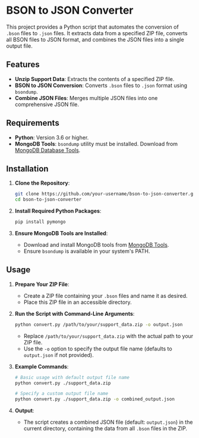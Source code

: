 # BSON to JSON Converter

This project provides a Python script that automates the conversion of `.bson` files to `.json` files. It extracts data from a specified ZIP file, converts all BSON files to JSON format, and combines the JSON files into a single output file.

## Features

- **Unzip Support Data**: Extracts the contents of a specified ZIP file.
- **BSON to JSON Conversion**: Converts `.bson` files to `.json` format using `bsondump`.
- **Combine JSON Files**: Merges multiple JSON files into one comprehensive JSON file.

## Requirements

- **Python**: Version 3.6 or higher.
- **MongoDB Tools**: `bsondump` utility must be installed. Download from [MongoDB Database Tools](https://www.mongodb.com/try/download/database-tools).

## Installation

1. **Clone the Repository**:
    ```bash
    git clone https://github.com/your-username/bson-to-json-converter.git
    cd bson-to-json-converter
    ```

2. **Install Required Python Packages**:
    ```bash
    pip install pymongo
    ```

3. **Ensure MongoDB Tools are Installed**:
    - Download and install MongoDB tools from [MongoDB Tools](https://www.mongodb.com/try/download/database-tools).
    - Ensure `bsondump` is available in your system's PATH.

## Usage

1. **Prepare Your ZIP File**:
    - Create a ZIP file containing your `.bson` files and name it as desired.
    - Place this ZIP file in an accessible directory.

2. **Run the Script with Command-Line Arguments**:
    ```bash
    python convert.py /path/to/your/support_data.zip -o output.json
    ```
    - Replace `/path/to/your/support_data.zip` with the actual path to your ZIP file.
    - Use the `-o` option to specify the output file name (defaults to `output.json` if not provided).

3. **Example Commands**:
    ```bash
    # Basic usage with default output file name
    python convert.py ./support_data.zip

    # Specify a custom output file name
    python convert.py ./support_data.zip -o combined_output.json
    ```

4. **Output**:
    - The script creates a combined JSON file (default: `output.json`) in the current directory, containing the data from all `.bson` files in the ZIP.